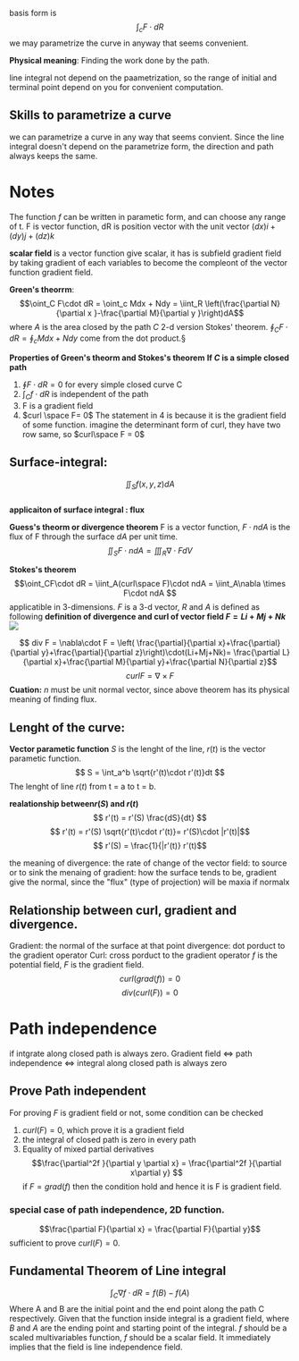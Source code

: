 basis form is 
$$ \int_cF\cdot dR$$
we may parametrize the curve in anyway that seems convenient.

**Physical meaning**: Finding the work done by the path.

line integral not depend on the paametrization, so the range of initial and terminal
point depend on you for convenient computation.

## Skills to parametrize a curve 
we can parametrize a curve in any way that seems convient. Since the line integral doesn't depend on the parametrize form, the direction and path always keeps the same.


# Notes
The function $f$ can be written in parametic form, and can choose any range of t.
F is vector function, dR is position vector with the unit vector $(dx)i+(dy)j+(dz)k$ 

**scalar field** is a vector function give scalar, it has is subfield gradient field by taking gradient of each variables to become the compleont of the vector function gradient field. 



**Green's theorrm**: 
$$\oint_C F\cdot dR = \oint_c Mdx + Ndy = \iint_R
\left(\frac{\partial N}{\partial x }-\frac{\partial M}{\partial y }\right)dA$$
where *A* is the area closed by the path *C* 2-d version Stokes' theorem.
$\oint_C F\cdot dR = \oint_c Mdx + Ndy$  come from the dot product.§

**Properties of Green's theorm and Stokes's theorem**
**If $C$ is a simple closed path**
1. $\oint F \cdot dR = 0$ for every simple closed curve C 
2. $\int_C f \cdot dR$ is independent of the path 
3. F is a gradient field 
4. $curl \space F= 0$ 
The statement in 4 is because it is the gradient field of some function. imagine the determinant
form of curl, they have two row same, so $curl\space F = 0$ 

## Surface-integral:
$$ \iint_Sf(x,y,z)dA$$  
**applicaiton of surface integral : flux** 

**Guess's theorm or divergence theorem** 
F is a vector function, $F\cdot ndA$ is the flux of F through the surface $dA$ per unit time.    
$$\iint_S F\cdot n dA = \iiint_R \nabla \cdot F dV $$

**Stokes's theorem**  $$\oint_CF\cdot dR = \iint_A(curl\space F)\cdot ndA = \iint_A\nabla \times F\cdot ndA $$ applicatible in 3-dimensions. $F$ is a 3-d vector, $R$ and $A$ is defined as following   **definition of divergence and curl of vector field $F=Li+Mj+Nk$**
![](../../attach/p-9.png)


$$ div F = \nabla\cdot F = \left( \frac{\partial}{\partial 
x}+\frac{\partial}{\partial y}+\frac{\partial}{\partial 
z}\right)\cdot(Li+Mj+Nk)= \frac{\partial L}{\partial x}+\frac{\partial 
M}{\partial y}+\frac{\partial N}{\partial z}$$
$$ curl F = \nabla \times F$$
**Cuation:** 
$n$ must be unit normal vector, since above theorem has its physical meaning of finding flux. 

## **Lenght of the curve:**
**Vector parametic function**
$S$ is the lenght of the line, $r(t)$ is the vector parametic function. 
$$ S = \int_a^b \sqrt{r'(t)\cdot r'(t)}dt $$
The lenght of line $r(t)$ from t = a to t = b.

**realationship between$r(S)$ and $r(t)$**
$$ r'(t) = r'(S) \frac{dS}{dt} $$
$$ r'(t) = r'(S) \sqrt{r'(t)\cdot r'(t)}= r'(S)\cdot |r'(t)|$$
$$ r'(S) = \frac{1}{|r'(t)} r'(t)$$

the meaning of divergence:
the rate of change of the vector field: to source or to sink
the menaing of gradient:
how the surface tends to be, gradient give the normal, since the  "flux" (type of projection) will be maxia if normalx

## Relationship between curl, gradient and divergence.
Gradient: the normal of the surface at that point
divergence: dot porduct to the gradient operator
Curl: cross porduct to the gradient operator
$f$ is the potential field, $F$ is the gradient field.
$$curl(grad(f)) = 0$$
$$div(curl(F)) = 0$$

# Path independence
if intgrate along closed path is always zero.
Gradient field $\iff$ path independence  $\iff$ integral along closed path is 
always zero 

## Prove Path independent
For proving $F$ is gradient field or not, some condition can be checked
1. $curl(F) = 0$, which prove it is a gradient field
2.  the integral of closed path is zero in every path
3. Equality of mixed partial derivatives
$$\frac{\partial^2f }{\partial y \partial x} = \frac{\partial^2f }{\partial x\partial y}   $$
if $F =grad(f)$ then the condition hold and hence it is F is gradient field.

### special case of path independence, 2D function.
$$\frac{\partial F}{\partial x} = \frac{\partial F}{\partial y}$$
sufficient to prove $curl(F) = 0$.

## Fundamental Theorem of Line integral
$$ \int_C \nabla f \cdot dR = f(B)-f(A) $$
Where A and B are the initial point and the end point along the path C 
respectively.
Given that the function inside integral is a gradient field, where $B$ and $A$ 
are the ending point and starting point of the integral.
$f$ should be a scaled multivariables function, $f$ should be a scalar field.
It immediately implies that the field is line independence field.


